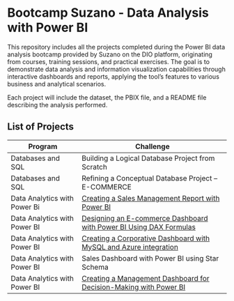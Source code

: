 # Bootcamp Suzano - Data Analysis with Power BI
This repository includes all the projects completed during the Power BI data analysis bootcamp provided by Suzano on the DIO platform, originating from courses, training sessions, and practical exercises. The goal is to demonstrate data analysis and information visualization capabilities through interactive dashboards and reports, applying the tool’s features to various business and analytical scenarios.

Each project will include the dataset, the PBIX file, and a README file describing the analysis performed.

## List of Projects

| Program  | Challenge |
| ------------- | ------------- |
| Databases and SQL  | Building a Logical Database Project from Scratch  |
| Databases and SQL  | Refining a Conceptual Database Project – E-COMMERCE |
| Data Analytics with Power Bi | [Creating a Sales Management Report with Power BI](https://app.powerbi.com/view?r=eyJrIjoiODg1NDUzZWItYjA3Zi00ZTlmLTlhY2MtNzk5ODNhOTE4YzY1IiwidCI6ImZlODc4N2JjLWM5MTQtNDY2NS04NTQ3LTI2OGUxNWNiMGQ5YSJ9) |
| Data Analytics with Power BI  |[Designing an E-commerce Dashboard with Power BI Using DAX Formulas](https://app.powerbi.com/view?r=eyJrIjoiMDVkMDljYjQtYTUxZC00MDVkLTg3NjItNjAzNzk0NmJlYmU4IiwidCI6ImZlODc4N2JjLWM5MTQtNDY2NS04NTQ3LTI2OGUxNWNiMGQ5YSJ9)  |
| Data Analytics with Power BI  | [Creating a Corporative Dashboard with MySQL and Azure integration](https://app.powerbi.com/view?r=eyJrIjoiOTE0Nzc4YzItMzM5ZS00MTAwLTgxY2EtMzAxZmRkYzc5OGRiIiwidCI6ImZlODc4N2JjLWM5MTQtNDY2NS04NTQ3LTI2OGUxNWNiMGQ5YSJ9) |
| Data Analytics with Power BI  | Sales Dashboard with Power BI using Star Schema |
| Data Analytics with Power BI  |[Creating a Management Dashboard for Decision-Making with Power BI](https://app.powerbi.com/view?r=eyJrIjoiMDA1MDExYzgtMDIwMS00MzViLWJkOGItNDE1MTZkNTk0ZmY5IiwidCI6ImZlODc4N2JjLWM5MTQtNDY2NS04NTQ3LTI2OGUxNWNiMGQ5YSJ9) |






